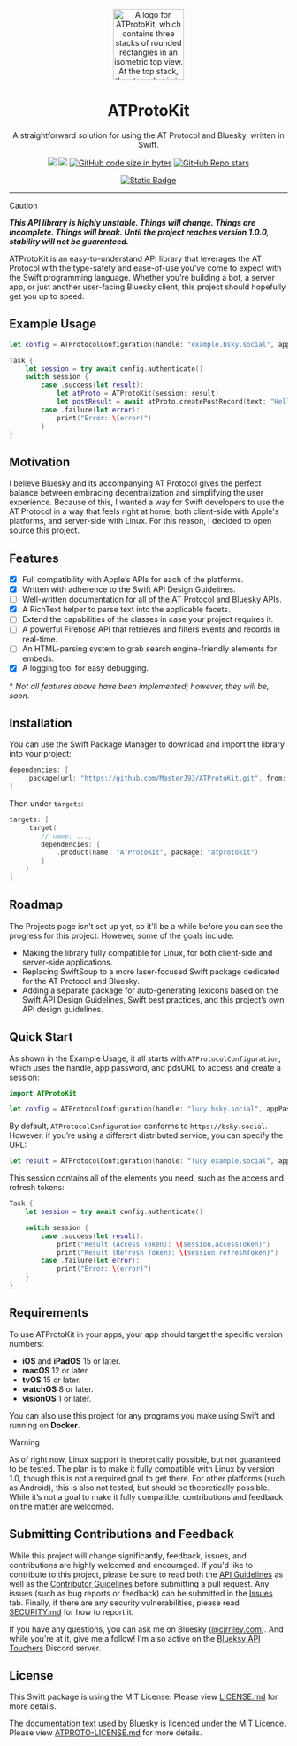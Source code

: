 <p align="center">
  <img src="https://github.com/MasterJ93/ATProtoKit/blob/ed45edcd717e7341ae688d294504e0019550b3f0/atprotokit_logo.png" height="128" alt="A logo for ATProtoKit, which contains three stacks of rounded rectangles in an isometric top view. At the top stack, the at symbol is in a thick weight, with clouds as the symbol’s colour. The three stacks are darker shades of blue.">
</p>

<h1 align="center">ATProtoKit</h1>

<p align="center">A straightforward solution for using the AT Protocol and Bluesky, written in Swift.</p>

<div align="center">

[![](https://img.shields.io/endpoint?url=https%3A%2F%2Fswiftpackageindex.com%2Fapi%2Fpackages%2FMasterJ93%2FATProtoKit%2Fbadge%3Ftype%3Dswift-versions)](https://swiftpackageindex.com/MasterJ93/ATProtoKit)
[![](https://img.shields.io/endpoint?url=https%3A%2F%2Fswiftpackageindex.com%2Fapi%2Fpackages%2FMasterJ93%2FATProtoKit%2Fbadge%3Ftype%3Dplatforms)](https://swiftpackageindex.com/MasterJ93/ATProtoKit)
[![GitHub code size in bytes](https://img.shields.io/github/languages/code-size/masterj93/atprotokit?logo=github)](https://github.com/MasterJ93/ATProtoKit)
[![GitHub Repo stars](https://img.shields.io/github/stars/masterj93/atprotokit?style=flat&logo=github)](https://github.com/MasterJ93/ATProtoKit)


</div>
<div align="center">

[![Static Badge](https://img.shields.io/badge/Follow-%40cjrriley.com-0073fa?style=flat&logo=bluesky&labelColor=%23151e27&link=https%3A%2F%2Fbsky.app%2Fprofile%2Fcjrriley.com)](https://bsky.social/profile/cjrriley.com)

</div>

---
> [!CAUTION]
> ***This API library is highly unstable. Things will change. Things are incomplete. Things will break. Until the project reaches version 1.0.0, stability will not be guaranteed.***

ATProtoKit is an easy-to-understand API library that leverages the AT Protocol with the type-safety and ease-of-use you’ve come to expect with the Swift programming language. Whether you’re building a bot, a server app, or just another user-facing Bluesky client, this project should hopefully get you up to speed.


## Example Usage
```swift
let config = ATProtocolConfiguration(handle: "example.bsky.social", appPassword: "app-password")

Task {
    let session = try await config.authenticate()
    switch session {
        case .success(let result):
            let atProto = ATProtoKit(session: result)
            let postResult = await atProto.createPostRecord(text: "Hello Bluesky!")
        case .failure(let error):
            print("Error: \(error)")
        }
}
```

## Motivation
I believe Bluesky and its accompanying AT Protocol gives the perfect balance between embracing decentralization and simplifying the user experience. Because of this, I wanted a way for Swift developers to use the AT Protocol in a way that feels right at home, both client-side with Apple's platforms, and server-side with Linux. For this reason, I decided to open source this project.


## Features
- [x] Full compatibility with Apple’s APIs for each of the platforms.
- [x] Written with adherence to the Swift API Design Guidelines.
- [ ] Well-written documentation for all of the AT Protocol and Bluesky APIs.
- [x] A RichText helper to parse text into the applicable facets.
- [ ] Extend the capabilities of the classes in case your project requires it.
- [ ] A powerful Firehose API that retrieves and filters events and records in real-time.
- [ ] An HTML-parsing system to grab search engine-friendly elements for embeds.
- [x] A logging tool for easy debugging.

\* _Not all features above have been implemented; however, they will be, soon._


## Installation
You can use the Swift Package Manager to download and import the library into your project:
```swift
dependencies: [
    .package(url: "https://github.com/MasterJ93/ATProtoKit.git", from: "0.11.0")
]
```

Then under `targets`:
```swift
targets: [
    .target(
        // name: ...,
        dependencies: [
            .product(name: "ATProtoKit", package: "atprotokit")
        ]
    )
]
```

## Roadmap
The Projects page isn't set up yet, so it'll be a while before you can see the progress for this project. However, some of the goals include:
- Making the library fully compatible for Linux, for both client-side and server-side applications.
- Replacing SwiftSoup to a more laser-focused Swift package dedicated for the AT Protocol and Bluesky.
- Adding a separate package for auto-generating lexicons based on the Swift API Design Guidelines, Swift best practices, and this project’s own API design guidelines.

## Quick Start
As shown in the Example Usage, it all starts with `ATProtocolConfiguration`, which uses the handle, app password, and pdsURL to access and create a session:
```swift
import ATProtoKit

let config = ATProtocolConfiguration(handle: "lucy.bsky.social", appPassword: "app-password")
```

By default, `ATProtocolConfiguration` conforms to `https://bsky.social`. However, if you’re using a different distributed service, you can specify the URL:
```swift
let result = ATProtocolConfiguration(handle: "lucy.example.social", appPassword: "app-password", pdsURL: "https://example.social")
```

This session contains all of the elements you need, such as the access and refresh tokens:
```swift
Task {
    let session = try await config.authenticate()

    switch session {
        case .success(let result):
            print("Result (Access Token): \(session.accessToken)")
            print("Result (Refresh Token): \(session.refreshToken)")
        case .failure(let error):
            print("Error: \(error)")
    }
}
```

## Requirements
To use ATProtoKit in your apps, your app should target the specific version numbers:
- **iOS** and **iPadOS** 15 or later.
- **macOS** 12 or later.
- **tvOS** 15 or later.
- **watchOS** 8 or later.
- **visionOS** 1 or later.

You can also use this project for any programs you make using Swift and running on **Docker**.

> [!WARNING]
> As of right now, Linux support is theoretically possible, but not guaranteed to be tested. The plan is to make it fully compatible with Linux by version 1.0, though this is not a required goal to get there. For other platforms (such as Android), this is also not tested, but should be theoretically possible. While it’s not a goal to make it fully compatible, contributions and feedback on the matter are welcomed.


## Submitting Contributions and Feedback
While this project will change significantly, feedback, issues, and contributions are highly welcomed and encouraged. If you'd like to contribute to this project, please be sure to read both the [API Guidelines](https://github.com/MasterJ93/ATProtoKit/blob/main/API_GUIDELINES.md) as well as the [Contributor Guidelines](https://github.com/MasterJ93/ATProtoKit/blob/main/CONTRIBUTING.md) before submitting a pull request. Any issues (such as bug reports or feedback) can be submitted in the [Issues](https://github.com/MasterJ93/ATProtoKit/issues) tab. Finally, if there are any security vulnerabilities, please read [SECURITY.md](https://github.com/MasterJ93/ATProtoKit/blob/main/SECURITY.md) for how to report it.

If you have any questions, you can ask me on Bluesky ([@cjrriley.com](https://bsky.app/profile/cjrriley.com)). And while you're at it, give me a follow! I'm also active on the [Blueksy API Touchers](https://discord.gg/3srmDsHSZJ) Discord server.

## License
This Swift package is using the MIT License. Please view [LICENSE.md](https://github.com/MasterJ93/ATProtoKit/blob/main/LICENSE.md) for more details.

The documentation text used by Bluesky is licenced under the MIT Licence. Please view [ATPROTO-LICENSE.md](ATProtoLicense/ATPROTO-LICENSE.txt) for more details.

